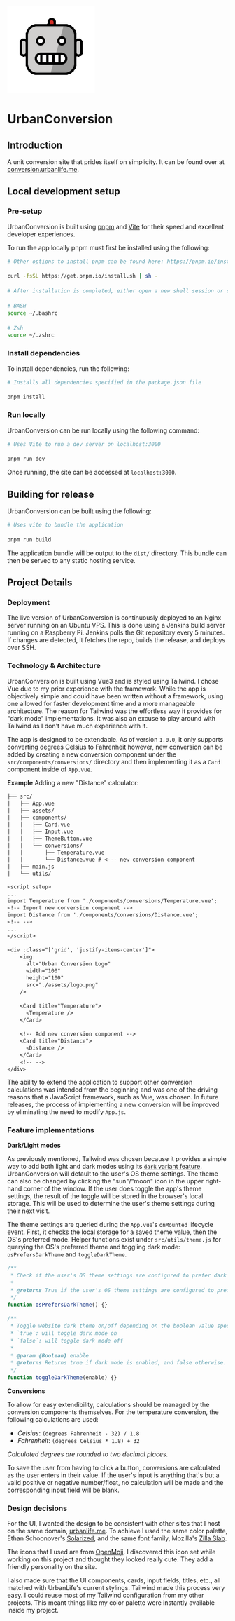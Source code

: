 ![Logo](src/assets/logo.png)

# UrbanConversion

## Introduction

A unit conversion site that prides itself on simplicity. It can be found over at [conversion.urbanlife.me](https://conversion.urbanlife.me/).

## Local development setup

### Pre-setup

UrbanConversion is built using [pnpm](https://pnpm.io/) and [Vite](https://vitejs.dev/) for their speed and excellent developer experiences.

To run the app locally pnpm must first be installed using the following:

```bash
# Other options to install pnpm can be found here: https://pnpm.io/installation

curl -fsSL https://get.pnpm.io/install.sh | sh -

# After installation is completed, either open a new shell session or source the shell's configuration file

# BASH
source ~/.bashrc

# Zsh
source ~/.zshrc
```

### Install dependencies

To install dependencies, run the following:

```bash
# Installs all dependencies specified in the package.json file

pnpm install
```

### Run locally

UrbanConversion can be run locally using the following command:

```bash
# Uses Vite to run a dev server on localhost:3000

pnpm run dev
```

Once running, the site can be accessed at `localhost:3000`.

## Building for release

UrbanConversion can be built using the following:

```bash
# Uses vite to bundle the application

pnpm run build
```

The application bundle will be output to the `dist/` directory. This bundle can then be served to any static hosting service.

## Project Details

### Deployment

The live version of UrbanConversion is continuously deployed to an Nginx server running on an Ubuntu VPS. This is done using a Jenkins build server running on a Raspberry Pi. Jenkins polls the Git repository every 5 minutes. If changes are detected, it fetches the repo, builds the release, and deploys over SSH.

### Technology & Architecture

UrbanConversion is built using Vue3 and is styled using Tailwind. I chose Vue due to my prior experience with the framework. While the app is objectively simple and could have been written without a framework, using one allowed for faster development time and a more manageable architecture. The reason for Tailwind was the effortless way it provides for "dark mode" implementations. It was also an excuse to play around with Tailwind as I don't have much experience with it.

The app is designed to be extendable. As of version `1.0.0`, it only supports converting degrees Celsius to Fahrenheit however, new conversion can be added by creating a new conversion component under the `src/components/conversions/` directory and then implementing it as a `Card` component inside of `App.vue`.

**Example**
Adding a new "Distance" calculator:

```text
├── src/
│   ├── App.vue
│   ├── assets/
│   ├── components/
│   │   ├── Card.vue
│   │   ├── Input.vue
│   │   ├── ThemeButton.vue
│   │   └── conversions/
│   │       ├── Temperature.vue
│   │       └── Distance.vue # <--- new conversion component
│   ├── main.js
│   └── utils/
```

```vue
<script setup>
...
import Temperature from './components/conversions/Temperature.vue';
<!-- Import new conversion component -->
import Distance from './components/conversions/Distance.vue';
<!-- -->
...
</script>

<div :class="['grid', 'justify-items-center']">
    <img
      alt="Urban Conversion Logo"
      width="100"
      height="100"
      src="./assets/logo.png"
    />

    <Card title="Temperature">
      <Temperature />
    </Card>

    <!-- Add new conversion component -->
    <Card title="Distance">
      <Distance />
    </Card>
    <!-- -->
</div>
```

The ability to extend the application to support other conversion calculations was intended from the beginning and was one of the driving reasons that a JavaScript framework, such as Vue, was chosen. In future releases, the process of implementing a new conversion will be improved by eliminating the need to modify `App.js`.

### Feature implementations

**Dark/Light modes**

As previously mentioned, Tailwind was chosen because it provides a simple way to add both light and dark modes using its [`dark` variant feature](https://tailwindcss.com/docs/dark-mode). UrbanConversion will default to the user's OS theme settings. The theme can also be changed by clicking the "sun"/"moon" icon in the upper right-hand corner of the window. If the user does toggle the app's theme settings, the result of the toggle will be stored in the browser's local storage. This will be used to determine the user's theme settings during their next visit.

The theme settings are queried during the `App.vue`'s `onMounted` lifecycle event. First, it checks the local storage for a saved theme value, then the OS's preferred mode. Helper functions exist under `src/utils/theme.js` for querying the OS's preferred theme and toggling dark mode: `osPrefersDarkTheme` and `toggleDarkTheme`.

```javascript
/**
 * Check if the user's OS theme settings are configured to prefer dark mode.
 *
 * @returns True if the user's OS theme settings are configured to prefer dark mode, and false otherwise.
 */
function osPrefersDarkTheme() {}
```

```javascript
/**
 * Toggle website dark theme on/off depending on the boolean value specified.
 * `true`: will toggle dark mode on
 * `false`: will toggle dark mode off
 *
 * @param {Boolean} enable
 * @returns Returns true if dark mode is enabled, and false otherwise.
 */
function toggleDarkTheme(enable) {}
```

**Conversions**

To allow for easy extendibility, calculations should be managed by the conversion components themselves. For the temperature conversion, the following calculations are used:

- _Celsius_: `(degrees Fahrenheit - 32) / 1.8`
- _Fahrenheit_: `(degrees Celsius * 1.8) + 32`

_Calculated degrees are rounded to two decimal places._

To save the user from having to click a button, conversions are calculated as the user enters in their value. If the user's input is anything that's but a valid positive or negative number/float, no calculation will be made and the corresponding input field will be blank.

### Design decisions

For the UI, I wanted the design to be consistent with other sites that I host on the same domain, [urbanlife.me](https://urbanlife.me). To achieve I used the same color palette, Ethan Schoonover's [Solarized](https://ethanschoonover.com/solarized/), and the same font family, Mozilla's [Zilla Slab](https://blog.mozilla.org/opendesign/zilla-slab-common-language-shared-font/).

The icons that I used are from [OpenMoji](https://openmoji.org/). I discovered this icon set while working on this project and thought they looked really cute. They add a friendly personality on the site.

I also made sure that the UI components, cards, input fields, titles, etc., all matched with UrbanLife's current stylings. Tailwind made this process very easy. I could reuse most of my Tailwind configuration from my other projects. This meant things like my color palette were instantly available inside my project.
